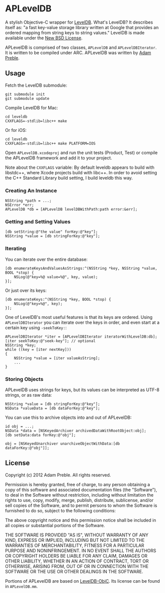 # APLevelDB

A stylish Objective-C wrapper for [LevelDB][].  What's LevelDB?  It describes itself as: "a fast key-value storage library written at Google that provides an ordered mapping from string keys to string values."  LevelDB is made available under the [New BSD License][].

APLevelDB is comprised of two classes, `APLevelDB` and `APLevelDBIterator`.  It is written to be compiled under ARC.  APLevelDB was written by [Adam Preble][].

## Usage

Fetch the LevelDB submodule:

	git submodule init
	git submodule update

Compile LevelDB for Mac:

	cd leveldb
	CXXFLAGS=-stdlib=libc++ make

Or for iOS:

	cd leveldb
	CXXFLAGS=-stdlib=libc++ make PLATFORM=IOS

Open `APLevelDB.xcodeproj` and run the unit tests (Product, Test) or compile the APLevelDB framework and add it to your project.

Note about the `CXXFLAGS` variable: By default leveldb appears to build with libstdc++, where Xcode projects build with libc++. In order to avoid setting the C++ Standard Library build setting, I build leveldb this way.

### Creating An Instance

	NSString *path = ...;
	NSError *err;
	APLevelDB *db = [APLevelDB levelDBWithPath:path error:&err];

### Getting and Setting Values

	[db setString:@"the value" forKey:@"key"];
	NSString *value = [db stringForKey:@"key"];

### Iterating

You can iterate over the entire database:

	[db enumerateKeysAndValuesAsStrings:^(NSString *key, NSString *value, BOOL *stop) {
		NSLog(@"key=%@ value=%@", key, value);
	}];	

Or just over its keys:

	[db enumerateKeys:^(NSString *key, BOOL *stop) {
		NSLog(@"key=%@", key);
	}];	

One of LevelDB's most useful features is that its keys are ordered. Using `APLevelDBIterator` you can iterate over the keys in order, and even start at a certain key using `-seekToKey:`:

	APLevelDBIterator *iter = [APLevelDBIterator iteratorWithLevelDB:db];
	[iter seekToKey:@"seek-key"]; // optional
	NSString *key;
	while ((key = [iter nextKey]))
	{
		NSString *value = [iter valueAsString];
		...
	}

### Storing Objects

APLevelDB uses strings for keys, but its values can be interpreted as UTF-8 strings, or as raw data:

	NSString *value = [db stringForKey:@"key"];
	NSData *valueData = [db dataForKey:@"key"];

You can use this to archive objects into and out of APLevelDB:

	id obj = ...;
	NSData *data = [NSKeyedArchiver archivedDataWithRootObject:obj];
	[db setData:data forKey:@"obj"];
	
	obj = [NSKeyedUnarchiver unarchiveObjectWithData:[db dataForKey:@"obj"]];


## License

Copyright (c) 2012 Adam Preble. All rights reserved.

Permission is hereby granted, free of charge, to any person obtaining a copy
of this software and associated documentation files (the "Software"), to deal
in the Software without restriction, including without limitation the rights
to use, copy, modify, merge, publish, distribute, sublicense, and/or sell
copies of the Software, and to permit persons to whom the Software is
furnished to do so, subject to the following conditions:

The above copyright notice and this permission notice shall be included in
all copies or substantial portions of the Software.

THE SOFTWARE IS PROVIDED "AS IS", WITHOUT WARRANTY OF ANY KIND, EXPRESS OR
IMPLIED, INCLUDING BUT NOT LIMITED TO THE WARRANTIES OF MERCHANTABILITY,
FITNESS FOR A PARTICULAR PURPOSE AND NONINFRINGEMENT. IN NO EVENT SHALL THE
AUTHORS OR COPYRIGHT HOLDERS BE LIABLE FOR ANY CLAIM, DAMAGES OR OTHER
LIABILITY, WHETHER IN AN ACTION OF CONTRACT, TORT OR OTHERWISE, ARISING FROM,
OUT OF OR IN CONNECTION WITH THE SOFTWARE OR THE USE OR OTHER DEALINGS IN
THE SOFTWARE.

Portions of APLevelDB are based on [LevelDB-ObjC][].  Its license can be found in `APLevelDB.mm`.

[LevelDB]: http://code.google.com/p/leveldb/
[Adam Preble]: http://adampreble.net/
[LevelDB-ObjC]: https://github.com/hoisie/LevelDB-ObjC
[New BSD License]: http://www.opensource.org/licenses/bsd-license.php
